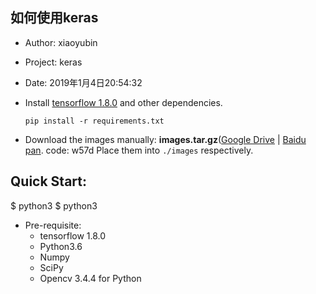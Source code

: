 如何使用keras
----
- Author: xiaoyubin 
- Project: keras
- Date: 2019年1月4日20:54:32


- Install [tensorflow 1.8.0](https://tensorflow.google.cn/install/pip) and other dependencies.
  ```Shell
  pip install -r requirements.txt
  ```
- Download the images manually: **images.tar.gz**([Google Drive](https://pan.baidu.com/s/1UrBR9ClSQk-hFoPGCPDR2Q) | [Baidu pan](https://pan.baidu.com/s/1UrBR9ClSQk-hFoPGCPDR2Q).  code: w57d  Place them into  `./images` respectively.


## Quick Start:  
$ python3 
$ python3 

- Pre-requisite:  
    - tensorflow 1.8.0
    - Python3.6  
    - Numpy  
    - SciPy  
    - Opencv 3.4.4 for Python
